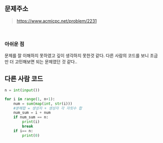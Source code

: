 ## 문제주소

> https://www.acmicpc.net/problem/2231

</br>

### 아쉬운 점

문제를 잘 이해하지 못하였고 깊이 생각하지 못한것 같다.
다른 사람의 코드를 보니 조금만 더 고민해보면 되는 문제였던 것 같다..

## 다른 사람 코드

```py
n = int(input())

for i in range(1, n+1):
    num = sum(map(int, str(i)))
    #분해합 = 생성자 + 생성자 각 자릿수 합
    num_sum = i + num
    if num_sum == n:
        print(i)
        break
    if i== n:
        print(0)
```
